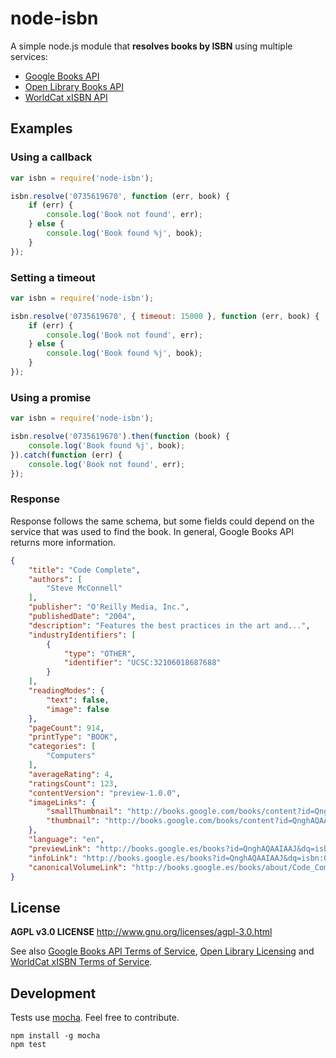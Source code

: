 # node-isbn

A simple node.js module that **resolves books by ISBN** using multiple services:
* [Google Books API](https://developers.google.com/books/)
* [Open Library Books API](https://openlibrary.org/dev/docs/api/books)
* [WorldCat xISBN API](http://xisbn.worldcat.org/xisbnadmin/doc/api.htm)

## Examples

### Using a callback

```javascript
var isbn = require('node-isbn');

isbn.resolve('0735619670', function (err, book) {
    if (err) {
        console.log('Book not found', err);
    } else {
        console.log('Book found %j', book);
    }
});
```

### Setting a timeout

```javascript
var isbn = require('node-isbn');

isbn.resolve('0735619670', { timeout: 15000 }, function (err, book) {
    if (err) {
        console.log('Book not found', err);
    } else {
        console.log('Book found %j', book);
    }
});
```

### Using a promise

```javascript
var isbn = require('node-isbn');

isbn.resolve('0735619670').then(function (book) {
    console.log('Book found %j', book);
}).catch(function (err) {
    console.log('Book not found', err);
});
```

### Response

Response follows the same schema, but some fields could depend on the service
that was used to find the book. In general, Google Books API returns more information.

```json
{
    "title": "Code Complete",
    "authors": [
        "Steve McConnell"
    ],
    "publisher": "O'Reilly Media, Inc.",
    "publishedDate": "2004",
    "description": "Features the best practices in the art and...",
    "industryIdentifiers": [
        {
            "type": "OTHER",
            "identifier": "UCSC:32106018687688"
        }
    ],
    "readingModes": {
        "text": false,
        "image": false
    },
    "pageCount": 914,
    "printType": "BOOK",
    "categories": [
        "Computers"
    ],
    "averageRating": 4,
    "ratingsCount": 123,
    "contentVersion": "preview-1.0.0",
    "imageLinks": {
        "smallThumbnail": "http://books.google.com/books/content?id=QnghAQAAIAAJ&printsec=frontcover&img=1&zoom=5&source=gbs_api",
        "thumbnail": "http://books.google.com/books/content?id=QnghAQAAIAAJ&printsec=frontcover&img=1&zoom=1&source=gbs_api"
    },
    "language": "en",
    "previewLink": "http://books.google.es/books?id=QnghAQAAIAAJ&dq=isbn:0735619670&hl=&cd=1&source=gbs_api",
    "infoLink": "http://books.google.es/books?id=QnghAQAAIAAJ&dq=isbn:0735619670&hl=&source=gbs_api",
    "canonicalVolumeLink": "http://books.google.es/books/about/Code_Complete.html?hl=&id=QnghAQAAIAAJ"
}
```

## License

**AGPL v3.0 LICENSE**
http://www.gnu.org/licenses/agpl-3.0.html

See also [Google Books API Terms of Service](https://developers.google.com/books/terms),
[Open Library Licensing](https://openlibrary.org/developers/licensing) and
[WorldCat xISBN Terms of Service](http://www.oclc.org/worldcat/community/terms.en.html).

## Development

Tests use [mocha](http://mochajs.org). Feel free to contribute.

```
npm install -g mocha
npm test
```

